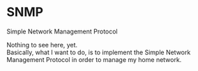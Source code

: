 # SNMP
Simple Network Management Protocol

Nothing to see here, yet.<br>
Basically, what I want to do, is to implement the Simple Network Management Protocol in order to manage my home network.
